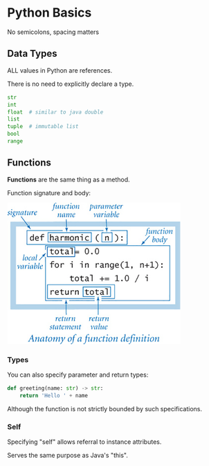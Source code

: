 # Python Basics

No semicolons, spacing matters

## Data Types

ALL values in Python are references.

There is no need to explicitly declare a type.
```python
str
int
float  # similar to java double
list
tuple  # immutable list
bool
range
```

## Functions

__Functions__ are the same thing as a method.

Function signature and body:

<img src="../Pictures/python_function.png" width="400">

### Types

You can also specify parameter and return types:
```python
def greeting(name: str) -> str:
    return 'Hello ' + name
```

Although the function is not strictly bounded by such specifications.

### Self 

Specifying "self" allows referral to instance attributes. 

Serves the same purpose as Java's "this".